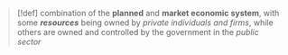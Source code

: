 > [!def] combination of the **planned** and **market economic system**, with some ***resources*** being owned by *private individuals and firms*, while others are owned and controlled by the government in the *public sector*

